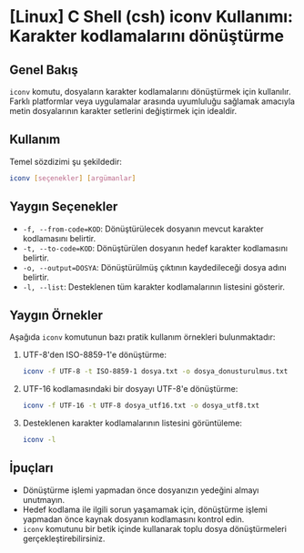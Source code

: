 # [Linux] C Shell (csh) iconv Kullanımı: Karakter kodlamalarını dönüştürme

## Genel Bakış
`iconv` komutu, dosyaların karakter kodlamalarını dönüştürmek için kullanılır. Farklı platformlar veya uygulamalar arasında uyumluluğu sağlamak amacıyla metin dosyalarının karakter setlerini değiştirmek için idealdir.

## Kullanım
Temel sözdizimi şu şekildedir:
```bash
iconv [seçenekler] [argümanlar]
```

## Yaygın Seçenekler
- `-f, --from-code=KOD`: Dönüştürülecek dosyanın mevcut karakter kodlamasını belirtir.
- `-t, --to-code=KOD`: Dönüştürülen dosyanın hedef karakter kodlamasını belirtir.
- `-o, --output=DOSYA`: Dönüştürülmüş çıktının kaydedileceği dosya adını belirtir.
- `-l, --list`: Desteklenen tüm karakter kodlamalarının listesini gösterir.

## Yaygın Örnekler
Aşağıda `iconv` komutunun bazı pratik kullanım örnekleri bulunmaktadır:

1. UTF-8'den ISO-8859-1'e dönüştürme:
   ```bash
   iconv -f UTF-8 -t ISO-8859-1 dosya.txt -o dosya_donusturulmus.txt
   ```

2. UTF-16 kodlamasındaki bir dosyayı UTF-8'e dönüştürme:
   ```bash
   iconv -f UTF-16 -t UTF-8 dosya_utf16.txt -o dosya_utf8.txt
   ```

3. Desteklenen karakter kodlamalarının listesini görüntüleme:
   ```bash
   iconv -l
   ```

## İpuçları
- Dönüştürme işlemi yapmadan önce dosyanızın yedeğini almayı unutmayın.
- Hedef kodlama ile ilgili sorun yaşamamak için, dönüştürme işlemi yapmadan önce kaynak dosyanın kodlamasını kontrol edin.
- `iconv` komutunu bir betik içinde kullanarak toplu dosya dönüştürmeleri gerçekleştirebilirsiniz.